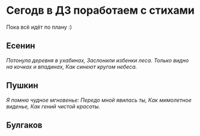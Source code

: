 # Сегодв в ДЗ поработаем с стихами #

Пока всё идёт по плану :)

## Есенин ##

*Потонула деревня в ухабинах,
Заслонили избенки леса.
Только видно на кочках и впадинах,
Как синеют кругом небеса.*

## Пушкин ##

*Я помню чудное мгновенье:
Передо мной явилась ты,
Как мимолетное виденье,
Как гений чистой красоты.*

## Булгаков ##
